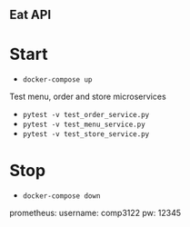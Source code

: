 ## Eat API
# Start
- `docker-compose up`

 Test menu, order and store microservices

- `pytest -v test_order_service.py`
- `pytest -v test_menu_service.py`
- `pytest -v test_store_service.py`

# Stop
- `docker-compose down`


prometheus:
username: comp3122
pw: 12345
